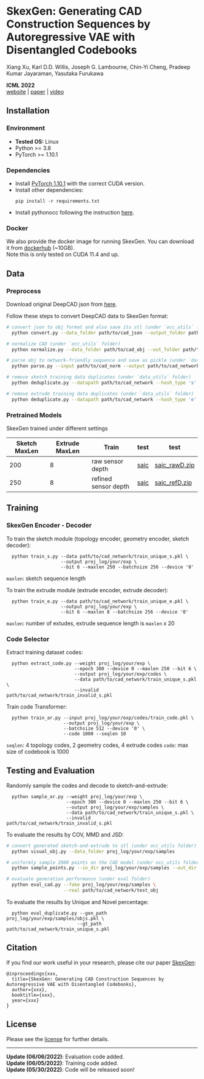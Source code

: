 # SkexGen: Generating CAD Construction Sequences by Autoregressive VAE with Disentangled Codebooks

Xiang Xu, Karl D.D. Willis, Joseph G. Lambourne, Chin-Yi Cheng, Pradeep Kumar Jayaraman, Yasutaka Furukawa

**ICML 2022**  
[website](https://samxuxiang.github.io/skexgen/index.html) | [paper]() | [video]()


## Installation

### Environment
* **Tested OS:** Linux
* Python >= 3.8
* PyTorch >= 1.10.1

### Dependencies
* Install [PyTorch 1.10.1](https://pytorch.org/get-started/previous-versions/) with the correct CUDA version.
* Install other dependencies:
    ```
    pip install -r requirements.txt
    ```
* Install pythonocc following the instruction [here](https://github.com/tpaviot/pythonocc-core).

### Docker
We also provide the docker image for running SkexGen. You can download it from [dockerhub](https://hub.docker.com/r/samxuxiang/skexgen) (~10GB). \
Note this is only tested on CUDA 11.4 and up. 

 
## Data

### Preprocess
Download original DeepCAD json from [here](https://github.com/ChrisWu1997/DeepCAD).

Follow these steps to convert DeepCAD data to SkexGen format:
```bash
# convert json to obj format and also save its stl (under `occ_utils` folder)
  python convert.py --data_folder path/to/cad_json --output_folder path/to/cad_obj

# normalize CAD (under `occ_utils` folder)
  python normalize.py --data_folder path/to/cad_obj --out_folder path/to/cad_norm

# parse obj to network-friendly sequence and save as pickle (under `data_utils` folder)
  python parse.py --input path/to/cad_norm --output path/to/cad_network --bit 6

# remove sketch training data duplicates (under `data_utils` folder)
  python deduplicate.py --datapath path/to/cad_network --hash_type 's'

# remove extrude training data duplicates (under `data_utils` folder)
  python deduplicate.py --datapath path/to/cad_network --hash_type 'e'
```
### Pretrained Models
SkexGen trained under different settings 

| **Sketch MaxLen** | **Extrude MaxLen** | **Train** | **test** | **test**
|--------------------|-----------|----------------------|---------------------------------------------------------------------------------------------------------|-------------------------------------------------------------------------------------------------------------------------------|
| 200              | 8      | raw sensor depth     | [saic](https://github.com/saic-vul/saic_depth_completion/tree/94bececdf12bb9867ce52c970bb2d11dee948d37) | [saic_rawD.zip](http://aspis.cmpt.sfu.ca/projects/mirrors/mirror3d_zip_release/checkpoint/nyu/saic_rawD.zip)                  |
| 250              | 8      | refined sensor depth | [saic](https://github.com/saic-vul/saic_depth_completion/tree/94bececdf12bb9867ce52c970bb2d11dee948d37) | [saic_refD.zip](http://aspis.cmpt.sfu.ca/projects/mirrors/mirror3d_zip_release/checkpoint/nyu/saic_refD.zip)                  |

## Training

### SkexGen Encoder - Decoder
To train the sketch module (topology encoder, geometry encoder, sketch decoder):
  ```
    python train_s.py --data path/to/cad_network/train_unique_s.pkl \
                      --output proj_log/your/exp \
                      --bit 6 --maxlen 250 --batchsize 256 --device '0' 
  ```
  `maxlen`: sketch sequence length

To train the extrude module (extrude encoder, extrude decoder):
  ```
    python train_e.py --data path/to/cad_network/train_unique_e.pkl \
                      --output proj_log/your/exp \
                      --bit 6 --maxlen 8 --batchsize 256 --device '0'
  ```
  `maxlen`: number of extudes, extrude sequence length is `maxlen` x 20

### Code Selector
Extract training dataset codes:
  ```
    python extract_code.py --weight proj_log/your/exp \
                           --epoch 300 --device 0 --maxlen 250 --bit 6 \
                           --output proj_log/your/exp/codes \
                           --data path/to/cad_network/train_unique_s.pkl \
                           --invalid path/to/cad_network/train_invalid_s.pkl 
  ```

Train code Transformer: 
  ```
    python train_ar.py --input proj_log/your/exp/codes/train_code.pkl \
                       --output proj_log/your/exp \
                       --batchsize 512 --device '0' \
                       --code 1000 --seqlen 10
  ```
  `seqlen`: 4 topology codes, 2 geometry codes, 4 extrude codes 
  `code`: max size of codebook is 1000



## Testing and Evaluation
Randomly sample the codes and decode to sketch-and-extrude: 
  ```
    python sample_ar.py --weight proj_log/your/exp \
                        --epoch 300 --device 0 --maxlen 250 --bit 6 \
                        --output proj_log/your/exp/samples \
                        --data path/to/cad_network/train_unique_s.pkl \
                        --invalid path/to/cad_network/train_invalid_s.pkl 
  ```

To evaluate the results by COV, MMD and JSD:
```bash
# convert generated sketch-and-extrude to stl (under occ_utils folder)
  python visual_obj.py --data_folder proj_log/your/exp/samples

# uniformly sample 2000 points on the CAD model (under occ_utils folder)
  python sample_points.py --in_dir proj_log/your/exp/samples --out_dir pcd

# evaluate generation performance (under eval folder)
  python eval_cad.py --fake proj_log/your/exp/samples \
                     --real path/to/cad_network/test_obj
```


To evaluate the results by Unique and Novel percentage:
  ```
    python eval_duplicate.py --gen_path proj_log/your/exp/samples/objs.pkl \
                            --gt_path path/to/cad_network/train_unique_s.pkl
  ```

## Citation
If you find our work useful in your research, please cite our paper [SkexGen](https://samxuxiang.github.io/skexgen):
```
@inproceedings{xxx,
  title={SkexGen: Generating CAD Construction Sequences by Autoregressive VAE with Disentangled Codebooks},
  author={xxx},
  booktitle={xxx},
  year={xxx}
}
```

## License
Please see the [license](LICENSE) for further details.

---
**Update (06/06/2022)**: Evaluation code added.\
**Update (06/05/2022)**: Training code added.\
**Update (05/30/2022)**: Code will be released soon!
